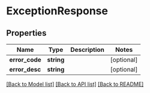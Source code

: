 # ExceptionResponse

## Properties
Name | Type | Description | Notes
------------ | ------------- | ------------- | -------------
**error_code** | **string** |  | [optional] 
**error_desc** | **string** |  | [optional] 

[[Back to Model list]](../../README.md#documentation-for-models) [[Back to API list]](../../README.md#documentation-for-api-endpoints) [[Back to README]](../../README.md)


